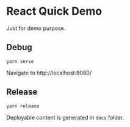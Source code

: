 # React Quick Demo

Just for demo purpose.


## Debug

```
yarn serve
```

Navigate to http://localhost:8080/


## Release

```
yarn release
```

Deployable content is generated in `docs` folder.
